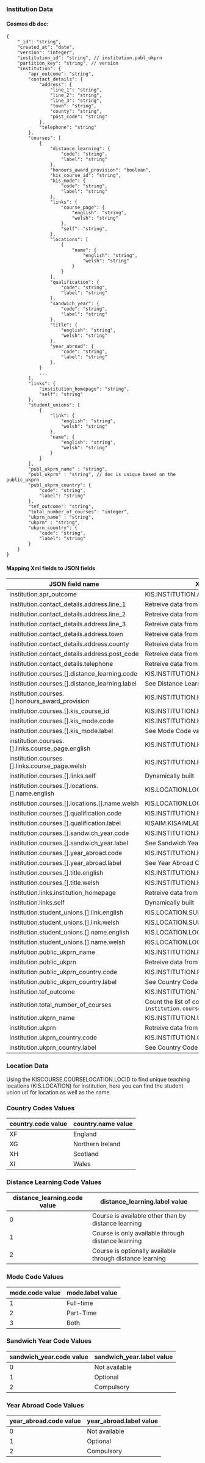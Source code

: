 ### Institution Data

#### Cosmos db doc:

```json5
{
    "_id": "string",
    "created_at": "date",
    "version": "integer",
    "institution_id": "string", // institution.publ_ukprn
    "partition_key": "string", // version
    "institution": {
        "apr_outcome": "string",
        "contact_details": {
            "address": {
                "line_1": "string",
                "line_2": "string",
                "line_3": "string",
                "town": "string",
                "county": "string",
                "post_code": "string"
            },
            "telephone": "string"
        },
        "courses": [
            {
                "distance_learning": {
                    "code": "string",
                    "label": "string"
                },
                "honours_award_provision": "boolean",
                "kis_course_id": "string",
                "kis_mode": {
                    "code": "string",
                    "label": "string"
                },
                "links": {
                    "course_page": {
                        "english": "string",
                        "welsh": "string"
                    },
                    "self": "string",
                },
                "locations": [
                    {
                        "name": {
                            "english": "string",
                            "welsh": "string"
                        }
                    }
                ],
                "qualification": {
                    "code": "string",
                    "label": "string"
                },
                "sandwich_year": {
                    "code": "string",
                    "label": "string"
                },
                "title": {
                    "english": "string",
                    "welsh": "string"
                },
                "year_abroad": {
                    "code": "string",
                    "label": "string"
                },
            }
            ...
        ],
        "links": {
            "institution_homepage": "string",
            "self": "string"
        },
        "student_unions": [
            {
                "link": {
                    "english": "string",
                    "welsh": "string"
                },
                "name": {
                    "english": "string",
                    "welsh": "string"
                }
            }
        ],
        "publ_ukprn_name" : "string",
        "publ_ukprn" : "string", // doc is unique based on the public_ukprn 
        "publ_ukprn_country": {
            "code": "string",
            "label": "string"
        },
        "tef_outcome": "string",
        "total_number_of_courses": "integer",
        "ukprn_name" : "string",
        "ukprn" : "string",
        "ukprn_country": {
            "code": "string",
            "label": "string"
        }
    }
}
```

#### Mapping Xml fields to JSON fields

| JSON field name                                  | XML Path                                              | XML field name        |
|--------------------------------------------------|-------------------------------------------------------|-----------------------|
| institution.apr_outcome                          | KIS.INSTITUTION.APROutcome                            | APROutcome            |
| institution.contact_details.address.line_1       | Retreive data from UKPRN API                          | Address1              |
| institution.contact_details.address.line_2       | Retreive data from UKPRN API                          | Address2              |
| institution.contact_details.address.line_3       | Retreive data from UKPRN API                          | Address3              |
| institution.contact_details.address.town         | Retreive data from UKPRN API                          | Town                  |
| institution.contact_details.address.county       | Retreive data from UKPRN API                          | County                |
| institution.contact_details.address.post_code    | Retreive data from UKPRN API                          | PostCode              |
| institution.contact_details.telephone            | Retreive data from UKPRN API                          | ContactTelephone1     |
| institution.courses.[].distance_learning.code    | KIS.INSTITUTION.KISCOURSE.DISTANCE                    | DISTANCE              |
| institution.courses.[].distance_learning.label   | See Distance Learning Code values                     | N/A                   |
| institution.courses.[].honours_award_provision   | KIS.INSTITUTION.KISCOURSE.HONOURS                     | HONOURS               |
| institution.courses.[].kis_course_id             | KIS.INSTITUTION.KISCOURSE.KISCOURSEID                 | KISCOURSEID           |
| institution.courses.[].kis_mode.code             | KIS.INSTITUTION.KISCOURSE.KISMODE                     | KISMODE               |
| institution.courses.[].kis_mode.label            | See Mode Code values                                  | N/A                   |
| institution.courses.[].links.course_page.english | KIS.INSTITUTION.KISCOURSE.CRSEURL                     | CRSEURL               |
| institution.courses.[].links.course_page.welsh   | KIS.INSTITUTION.KISCOURSE.CRSEURLW                    | CRSEURLW              |
| institution.courses.[].links.self                | Dynamically built                                     | N/A                   |
| institution.courses.[].locations.[].name.english | KIS.LOCATION.LOCNAME                                  | LOCNAME               |
| institution.courses.[].locations.[].name.welsh   | KIS.LOCATION.LOCNAMEW                                 | LOCNAMEW              |
| institution.courses.[].qualification.code        | KIS.INSTITUTION.KISCOURSE.KISAIMCODE                  | KISAIMCODE            |
| institution.courses.[].qualification.label       | KISAIM.KISAIMLABEL                                    | KISAIMLABEL           |
| institution.courses.[].sandwich_year.code        | KIS.INSTITUTION.KISCOURSE.SANDWICH                    | SANDWICH              |
| institution.courses.[].sandwich_year.label       | See Sandwich Years Code values                        | N/A                   |
| institution.courses.[].year_abroad.code          | KIS.INSTITUTION.KISCOURSE.YEARABROAD                  | YEARABROAD            |
| institution.courses.[].year_abroad.label         | See Year Abroad Code values                           | N/A                   |
| institution.courses.[].title.english             | KIS.INSTITUTION.KISCOURSE.TITLE                       | TITLE                 |
| institution.courses.[].title.welsh               | KIS.INSTITUTION.KISCOURSE.TITLEW                      | TITLEW                |
| institution.links.institution_homepage           | Retreive data from UKPRN API                          | ContactWebsiteAddress |
| institution.links.self                           | Dynamically built                                     | N/A                   |
| institution.student_unions.[].link.english       | KIS.LOCATION.SUURL                                    | SUURL                 |
| institution.student_unions.[].link.welsh         | KIS.LOCATION.SUURLW                                   | SUURLW                |
| institution.student_unions.[].name.english       | KIS.LOCATION.LOCNAME                                  | LOCNAME               |
| institution.student_unions.[].name.welsh         | KIS.LOCATION.LOCNAMEW                                 | LOCNAMEW              |
| institution.public_ukprn_name                    | KIS.INSTITUTION.PUBUKPRN                              | PUBUKPRN              |
| institution.public_ukprn                         | Retreive data from UKPRN API                          | N/A                   |
| institution.public_ukprn_country.code            | KIS.INSTITUTION.PUBUKPRNCOUNTRY                       | PUBUKPRNCOUNTRY       |
| institution.public_ukprn_country.label           | See Country Code values                               | N/A                   |
| institution.tef_outcome                          | KIS.INSTITUTION.TEFOutcome                            | TEFOutcome            |
| institution.total_number_of_courses              | Count the list of courses in `institution.courses`    | N/A                   |
| institution.ukprn_name                           | KIS.INSTITUTION.UKPRN                                 | UKPRN                 |
| institution.ukprn                                | Retreive data from UKPRN API                          | N/A                   |
| institution.ukprn_country.code                   | KIS.INSTITUTION.COUNTRY                               | COUNTRY               |
| institution.ukprn_country.label                  | See Country Code values                               | N/A                   |

### Location Data

Using the KISCOURSE.COURSELOCATION.LOCID to find unique teaching locations (KIS.LOCATION) for institution, 
here you can find the student union url for location as well as the name.

### Country Codes Values

| country.code value | country.name value |
|--------------------|--------------------|
| XF                 | England            |
| XG                 | Northern Ireland   |
| XH                 | Scotland           |
| XI                 | Wales              |

### Distance Learning Code Values

| distance_learning.code value | distance_learning.label value                            |
|------------------------------|----------------------------------------------------------|
| 0                            | Course is available other than by distance learning      |
| 1                            | Course is only available through distance learning       |
| 2                            | Course is optionally available through distance learning |

### Mode Code Values

| mode.code value | mode.label value |
|-----------------|------------------|
| 1               | Full-time        |
| 2               | Part-Time        |
| 3               | Both             |

### Sandwich Year Code Values

| sandwich_year.code value | sandwich_year.label value |
|--------------------------|---------------------------|
| 0                        | Not available             |
| 1                        | Optional                  |
| 2                        | Compulsory                |

### Year Abroad Code Values

| year_abroad.code value | year_abroad.label value |
|------------------------|-------------------------|
| 0                      | Not available           |
| 1                      | Optional                |
| 2                      | Compulsory              |